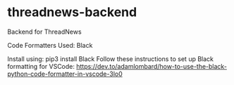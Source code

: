 # threadnews-backend
Backend for ThreadNews

Code Formatters Used: 
Black  

Install using: pip3 install Black 
Follow these instructions to set up Black formatting for VSCode: https://dev.to/adamlombard/how-to-use-the-black-python-code-formatter-in-vscode-3lo0
